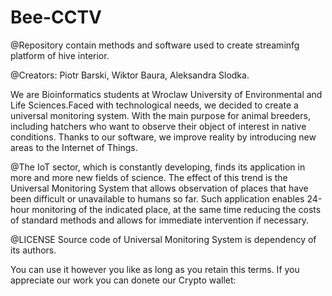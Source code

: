 # Bee-CCTV
@Repository contain methods and software used to create streaminfg platform of hive interior.

@Creators: Piotr Barski, Wiktor Baura, Aleksandra Slodka.

We are Bioinformatics students at Wroclaw University of Environmental and Life Sciences.Faced with technological needs, we decided
to create a universal monitoring system. With the main purpose for animal breeders, including hatchers who want to observe their
object of interest in native conditions. Thanks to our software, we improve reality by introducing new areas to the Internet of
Things.

@The IoT sector, which is constantly developing, finds its application in more and more new fields of science. 
The effect of this trend is the Universal Monitoring System that allows observation of places that have been difficult or 
unavailable to humans so far. Such application enables 24-hour monitoring of the indicated place, at the same time reducing 
the costs of standard methods and allows for immediate intervention if necessary.


@LICENSE
Source code of Universal Monitoring System is dependency of its authors.

You can use it however you like as long as you retain this terms.
If you appreciate our work you can donete our Crypto wallet:




